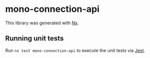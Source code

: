 # mono-connection-api

This library was generated with [Nx](https://nx.dev).

## Running unit tests

Run `nx test mono-connection-api` to execute the unit tests via [Jest](https://jestjs.io).
